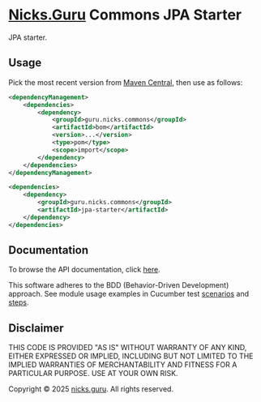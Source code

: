# [Nicks.Guru](https://nicks.guru) Commons JPA Starter

JPA starter.

## Usage

Pick the most recent version from
[Maven Central](https://central.sonatype.com/namespace/guru.nicks.commons), then use as follows:

```xml
<dependencyManagement>
    <dependencies>
        <dependency>
            <groupId>guru.nicks.commons</groupId>
            <artifactId>bom</artifactId>
            <version>...</version>
            <type>pom</type>
            <scope>import</scope>
        </dependency>
    </dependencies>
</dependencyManagement>

<dependencies>
    <dependency>
        <groupId>guru.nicks.commons</groupId>
        <artifactId>jpa-starter</artifactId>
    </dependency>
</dependencies>
```

## Documentation

To browse the API documentation, click [here](https://nicks.guru/commons/commons-jpa-starter/apidocs).

This software adheres to the BDD (Behavior-Driven Development) approach. See module usage examples in Cucumber
test [scenarios](src/test/resources/cucumber/) and [steps](src/test/java/guru/nicks/cucumber/).

## Disclaimer

THIS CODE IS PROVIDED "AS IS" WITHOUT WARRANTY OF ANY KIND, EITHER EXPRESSED OR IMPLIED, INCLUDING BUT NOT LIMITED
TO THE IMPLIED WARRANTIES OF MERCHANTABILITY AND FITNESS FOR A PARTICULAR PURPOSE. USE AT YOUR OWN RISK.

Copyright © 2025 [nicks.guru](https://nicks.guru). All rights reserved.
